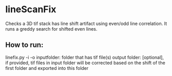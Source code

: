 # lineScanFix
Checks a 3D tif stack has line shift artifact using even/odd line correlation. It runs a greddy search for shifted even lines. 
## How to run:
linefix.py -i <inputfile> -o <outputfile>
inputfolder: folder that has tif file(s)
output folder: [optional], if provided, tif files in input folder will be corrected based on the shift of the first folder and exported into this folder 
